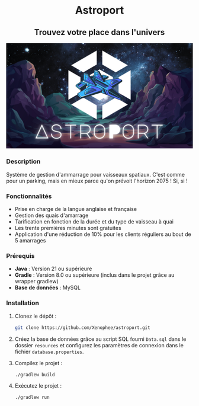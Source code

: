 
<h1 align="center">Astroport</h1>
<h2 align="center">Trouvez votre place dans l'univers</h2>

<img src="/Astroport.png" alt="Logo de l'application">


### Description

Système de gestion d'ammarrage pour vaisseaux spatiaux. C'est comme pour un parking, mais en mieux parce qu'on prévoit l'horizon 2075 ! Si, si !

### Fonctionnalités

- Prise en charge de la langue anglaise et française
- Gestion des quais d'amarrage
- Tarification en fonction de la durée et du type de vaisseau à quai
- Les trente premières minutes sont gratuites
- Application d'une réduction de 10% pour les clients réguliers au bout de 5 amarrages

### Prérequis

- **Java** : Version 21 ou supérieure
- **Gradle** : Version 8.0 ou supérieure (inclus dans le projet grâce au wrapper gradlew)
- **Base de données** : MySQL

### Installation

1. Clonez le dépôt :
   ```sh
   git clone https://github.com/Xenophee/astroport.git
    ```
   
2. Créez la base de données grâce au script SQL fourni `Data.sql` dans le dossier `resources` et configurez les paramètres de connexion dans le fichier `database.properties`.

3. Compilez le projet :
   ```sh
   ./gradlew build
   ```
   
4. Exécutez le projet :
   ```sh
   ./gradlew run
   ```
